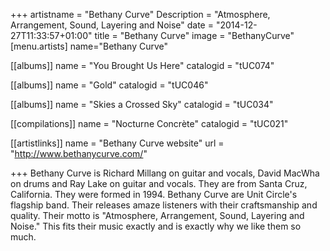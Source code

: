 +++
artistname = "Bethany Curve"
Description = "Atmosphere, Arrangement, Sound, Layering and Noise"
date = "2014-12-27T11:33:57+01:00"
title = "Bethany Curve"
image = "BethanyCurve"
[menu.artists]
	name="Bethany Curve"
	
[[albums]]
	name = "You Brought Us Here"
	catalogid = "tUC074"
	
[[albums]]
	name = "Gold"
	catalogid = "tUC046"
	
[[albums]]
	name = "Skies a Crossed Sky"
	catalogid = "tUC034"

[[compilations]]
	name = "Nocturne Concrète"
	catalogid = "tUC021"

[[artistlinks]]
	name = "Bethany Curve website"
	url = "http://www.bethanycurve.com/"

+++
Bethany Curve is Richard Millang on guitar and vocals, David MacWha on drums and Ray Lake on guitar and vocals. They are from Santa Cruz, California. They were formed in 1994. Bethany Curve are Unit Circle's flagship band. Their releases amaze listeners with their craftsmanship and quality. Their motto is "Atmosphere, Arrangement, Sound, Layering and Noise." This fits their music exactly and is exactly why we like them so much.